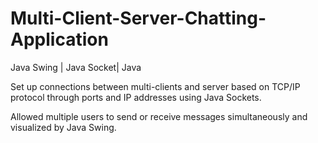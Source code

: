 # Multi-Client-Server-Chatting-Application
Java Swing | Java Socket| Java

Set up connections between multi-clients and server based on TCP/IP protocol through ports and IP addresses using Java Sockets. 

Allowed multiple users to send or receive messages simultaneously and visualized by Java Swing.
